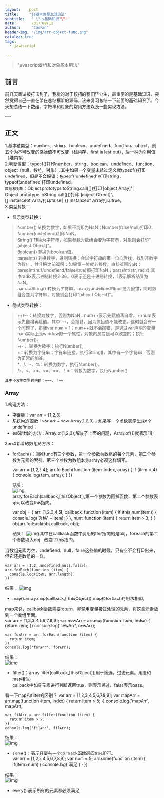 ```yaml
---
layout:    post
title:     "js基本类型及其方法"
subtitle:   " \"js基础知识"\""
date:       2017/09/11
author:     "CaoFan"
header-img: "/img/arr-object-func.png"
catalog: true
tags:
  - javascript

---
```

>"javascript数组和对象基本用法"

## 前言

前几天面试被打击到了，我觉的对于校招的我们毕业生，最重要的是基础知识，突然觉得自己一直在学在总结框架的源码，该来复习总结一下前面的基础知识了。今天想总结一下数组、字符串和对象的常用方法以及一些实现方法。

<p id="build"></p>
---

## 正文       

1.基本值类型：number、string、boolean、undefined、function、object，前五个为不可改变的原始值不可改变（栈内存，first in last out），后一种为引用值（堆内存）           
2.判断类型：typeof()打印number、string、boolean、undefined、function、object（null，数组，对象）；其中如果一个变量未经过定义就typeof()打印undefined，但是不会报错；typeof('undefined')打印string，typeof(undefined)打印undefined。                     
`数组和对象`：Object.prototype.toString.call([])打印'[object Array]'  |  Object.prototype.toString.call([])打印'[object Object]'。    
             [] instanceof Array打印false  |  {} instanceof Array打印true。          
3.类型转换：
* 显示类型转换：     
> Number()  转换为数字，如果不能即为NaN；Number(false/null)打印0，Number(undefiend)打印NaN。     
  String()  转换为字符串，如果参数为数组会变为字符串，对象则会打印"[object Object]"。             
  Boolean()  转换为boolean值。           
  parseInt()  转换数字，进制转换；会以字符串的第一位向后找，找到非数字为截止，并且把之前返回；如果第一位就非整数，直接返回NaN；parseInt(null/undefiend/false/true)都打印NaN；parseInt(str, radix),其中radix表示进制转换2-36，0表示还是十进制转换，1表示解析结果为NaN。        
  num.toString()  转换为字符串，num为undefined和null是会报错，同时数组会变为字符串，对象则会打印"[object Object]"。          

* 隐式类型转换：   
> ++/--：转换为数字，否则为NaN；num++表示先赋值再自增，++num表示先自增再赋值。其中`1++`，会报错，因为原始值不能改变，这时就会有一个问题了，那我var num = 1；num++就不会报错，是通过var声明的变量num实际上是window的一个属性，对象的属性是可以改变的；执行Number()。            
+/-： 转换为数字；执行Number();              
+：转换为字符串；字符串链接，执行String()，其中有一个字符串，否则为正常的加减。      
*、/、-、%：转换为数字，执行Number()。              
/>、<、>=、<=、==、！=：转换为数字，执行Number().           

`其中不发生类型转换的：===、！==`

               


### Array   
1.构造方法：      
+ 字面量：var arr = [1,2,3];     
+ 系统构造函数：var arr = new Array(1,2,3)；如果写一个参数表示生成n个undefined；            
+ es6新增的方法：Array.of(1,2,3);解决了上面的问题，Array.of(1)就表示[1];      

2.es5新增的数组的方法：         
+ forEach()：回掉func有三个参数，第一个参数为数组的每个元素，第二个参数为元素的索引，第三个参数为数组本身array必须这样填写。  

    var arr = [1,2,3,4];
    arr.forEach(function (item, index, array) {
      if (item < 4) {
        console.log(item, array);
      }
    })    

  结果：   
![img](/img/in-post/arr-object-func/arr-foreach1.png)     
array.forEach(callback,[thisObject]),第一个参数为回掉函数，第二个参数表示可以改变this指向。       

    var obj = {
      arr: [1,2,3,4,5],
      callback: function (item) {
        if (this.num(item)) {
          console.log('及格' + item);
        }
      },
      num: function (item) {
        return item > 3;
      }
    }
    obj.arr.forEach(obj.callback, obj);

  结果：
![img](/img/in-post/arr-object-func/arr-foreach2.png) 
其中在callback函数中调用的this指向的是obj，foreach的第二个参数填入obj，改变了this指向。      

当数组元素为空，undefiend，null，false这些值的时候，只有空不会打印出来，但它还是数组的一位。    

    var arr = [1,2,,undefined,null,false];
    arr.forEach(function (item) {
      console.log(item, arr.length);
    })

  结果： 
![img](/img/arr-object-func/arr-foreach3.png) 
+ map():array.map(callback,[ thisObject]);map和forEach的用法相似。       

map来说，callback函数需要return，能够用变量接住处理的元素，将这些元素放到一个数组里面。     
    var arr = [1,2,3,4,5,6,7,8,9];
    var newArr = arr.map(function (item, index) {
      return item;
    })
    console.log('newArr', newArr);

    var forArr = arr.forEach(function (item) {
      return item;
    })
    console.log('forArr', forArr);

  结果：    
![img](/img/in-post/arr-object-func/arr-map1.png)    

+ filter()：array.filter(callback,[thisObject]);用于筛选，过滤元素。用法和map相似。     
callback中如果元素进行判断返回true，则表示通过，false表示pass。     

看一下map和filter的区别？
    var arr = [1,2,3,4,5,6,7,8,9];
    var mapArr = arr.map(function (item, index) {
      return item > 5;
    })
    console.log('mapArr', mapArr);

    var filArr = arr.filter(function (item) {
      return item > 5;
    })
    console.log('filArr', filArr);

结果：   
![img](/img/in-post/arr-object-func/arr-filter1.png)   

+ some()：表示只要有一个callback函数返回true即可。    
    var arr = [1,2,3,4,5,6,7,8,9];
    var num = 5;
    arr.some(function (item) {
      if(item>num) {
        console.log('满足')
      }
    })

结果：   
![img](/img/in-post/arr-object-func/arr-some1.png) 

+ every():表示所有的元素都必须满足